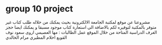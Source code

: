 # group 10 project
مشروعنا عن موقع لمكتبة الجامعة الالكترونية 
بحيث يمكنك من خلاله طلب كتاب غير متوفر بالمكتبة لتوفيره لكم
بالاضافة الى استعارة كتاب موجود مسبقا 
و يمكنك ايضا حجز الغرف الدراسية المتاحة من خلال الموقع 
عمل الطالبات :
مها العصيمي 
اروى سعود 
نوف القوبع 
احلام المطيري 
مرام الخالدي 

